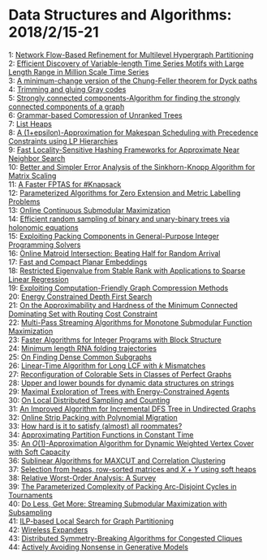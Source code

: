# Data Structures and Algorithms: 2018/2/15-21  
1: [Network Flow-Based Refinement for Multilevel Hypergraph Partitioning](https://doi.org/10.48550/arXiv.1802.03587)  
2: [Efficient Discovery of Variable-length Time Series Motifs with Large  Length Range in Million Scale Time Series](https://doi.org/10.48550/arXiv.1802.04883)  
3: [A minimum-change version of the Chung-Feller theorem for Dyck paths](https://doi.org/10.48550/arXiv.1603.02525)  
4: [Trimming and gluing Gray codes](https://doi.org/10.48550/arXiv.1607.08806)  
5: [Strongly connected components-Algorithm for finding the strongly  connected components of a graph](https://doi.org/10.48550/arXiv.1802.05387)  
6: [Grammar-based Compression of Unranked Trees](https://doi.org/10.48550/arXiv.1802.05490)  
7: [List Heaps](https://doi.org/10.48550/arXiv.1802.05662)  
8: [A (1+epsilon)-Approximation for Makespan Scheduling with Precedence  Constraints using LP Hierarchies](https://doi.org/10.48550/arXiv.1509.07808)  
9: [Fast Locality-Sensitive Hashing Frameworks for Approximate Near Neighbor  Search](https://doi.org/10.48550/arXiv.1708.07586)  
10: [Better and Simpler Error Analysis of the Sinkhorn-Knopp Algorithm for  Matrix Scaling](https://doi.org/10.48550/arXiv.1801.02790)  
11: [A Faster FPTAS for #Knapsack](https://doi.org/10.48550/arXiv.1802.05791)  
12: [Parameterized Algorithms for Zero Extension and Metric Labelling  Problems](https://doi.org/10.48550/arXiv.1802.06026)  
13: [Online Continuous Submodular Maximization](https://doi.org/10.48550/arXiv.1802.06052)  
14: [Efficient random sampling of binary and unary-binary trees via holonomic  equations](https://doi.org/10.48550/arXiv.1401.1140)  
15: [Exploiting Packing Components in General-Purpose Integer Programming  Solvers](https://doi.org/10.48550/arXiv.1412.2526)  
16: [Online Matroid Intersection: Beating Half for Random Arrival](https://doi.org/10.48550/arXiv.1512.06271)  
17: [Fast and Compact Planar Embeddings](https://doi.org/10.48550/arXiv.1610.00130)  
18: [Restricted Eigenvalue from Stable Rank with Applications to Sparse  Linear Regression](https://doi.org/10.48550/arXiv.1707.08092)  
19: [Exploiting Computation-Friendly Graph Compression Methods](https://doi.org/10.48550/arXiv.1708.07271)  
20: [Energy Constrained Depth First Search](https://doi.org/10.48550/arXiv.1709.10146)  
21: [On the Approximability and Hardness of the Minimum Connected Dominating  Set with Routing Cost Constraint](https://doi.org/10.48550/arXiv.1711.10680)  
22: [Multi-Pass Streaming Algorithms for Monotone Submodular Function  Maximization](https://doi.org/10.48550/arXiv.1802.06212)  
23: [Faster Algorithms for Integer Programs with Block Structure](https://doi.org/10.48550/arXiv.1802.06289)  
24: [Minimum length RNA folding trajectories](https://doi.org/10.48550/arXiv.1802.06328)  
25: [On Finding Dense Common Subgraphs](https://doi.org/10.48550/arXiv.1802.06361)  
26: [Linear-Time Algorithm for Long LCF with $k$ Mismatches](https://doi.org/10.48550/arXiv.1802.06369)  
27: [Reconfiguration of Colorable Sets in Classes of Perfect Graphs](https://doi.org/10.48550/arXiv.1802.06511)  
28: [Upper and lower bounds for dynamic data structures on strings](https://doi.org/10.48550/arXiv.1802.06545)  
29: [Maximal Exploration of Trees with Energy-Constrained Agents](https://doi.org/10.48550/arXiv.1802.06636)  
30: [On Local Distributed Sampling and Counting](https://doi.org/10.48550/arXiv.1802.06686)  
31: [An Improved Algorithm for Incremental DFS Tree in Undirected Graphs](https://doi.org/10.48550/arXiv.1607.04913)  
32: [Online Strip Packing with Polynomial Migration](https://doi.org/10.48550/arXiv.1706.04939)  
33: [How hard is it to satisfy (almost) all roommates?](https://doi.org/10.48550/arXiv.1707.04316)  
34: [Approximating Partition Functions in Constant Time](https://doi.org/10.48550/arXiv.1711.01655)  
35: [An $O(1)$-Approximation Algorithm for Dynamic Weighted Vertex Cover with  Soft Capacity](https://doi.org/10.48550/arXiv.1802.05623)  
36: [Sublinear Algorithms for MAXCUT and Correlation Clustering](https://doi.org/10.48550/arXiv.1802.06992)  
37: [Selection from heaps, row-sorted matrices and $X+Y$ using soft heaps](https://doi.org/10.48550/arXiv.1802.07041)  
38: [Relative Worst-Order Analysis: A Survey](https://doi.org/10.48550/arXiv.1802.07080)  
39: [The Parameterized Complexity of Packing Arc-Disjoint Cycles in  Tournaments](https://doi.org/10.48550/arXiv.1802.07090)  
40: [Do Less, Get More: Streaming Submodular Maximization with Subsampling](https://doi.org/10.48550/arXiv.1802.07098)  
41: [ILP-based Local Search for Graph Partitioning](https://doi.org/10.48550/arXiv.1802.07144)  
42: [Wireless Expanders](https://doi.org/10.48550/arXiv.1802.07177)  
43: [Distributed Symmetry-Breaking Algorithms for Congested Cliques](https://doi.org/10.48550/arXiv.1802.07209)  
44: [Actively Avoiding Nonsense in Generative Models](https://doi.org/10.48550/arXiv.1802.07229)  